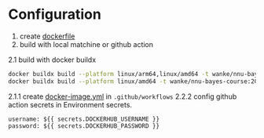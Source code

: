 

# Configuration

1. create [dockerfile](dockerfile)
2. build with local matchine or github action
  

2.1 build with docker buildx
```bash
docker buildx build --platform linux/arm64,linux/amd64 -t wanke/nnu-bayes-course:2024 . --push
docker buildx build --platform linux/amd64 -t wanke/nnu-bayes-course:2024 . --load
```

2.1.1 create [docker-image.yml](.github/workflows/docker-image.yml) in `.github/workflows`
2.2.2 config github action secrets in Environment secrets. 
```
username: ${{ secrets.DOCKERHUB_USERNAME }}
password: ${{ secrets.DOCKERHUB_PASSWORD }}
```